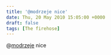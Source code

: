 ```yaml
---
title: '@modrzeje nice'
date: Thu, 20 May 2010 15:05:00 +0000
draft: false
tags: [The firehose]
---
```


@[modrzeje](http://twitter.com/modrzeje) nice